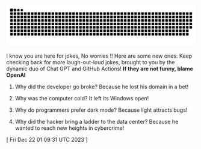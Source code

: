 <picture>
  <source media="(prefers-color-scheme: dark)" srcset="https://raw.githubusercontent.com/platane/platane/output/github-contribution-grid-snake-dark.svg">
  <source media="(prefers-color-scheme: light)" srcset="https://raw.githubusercontent.com/platane/platane/output/github-contribution-grid-snake.svg">
  <img alt="github contribution grid snake animation" src="https://raw.githubusercontent.com/platane/platane/output/github-contribution-grid-snake.svg">
</picture>


I know you are here for jokes, No worries !!
Here are some new ones. Keep checking back for more laugh-out-loud jokes, brought to you by the dynamic duo of Chat GPT and GitHub Actions! __If they are not funny, blame OpenAI__
 
1. Why did the developer go broke? Because he lost his domain in a bet!

2. Why was the computer cold? It left its Windows open!

3. Why do programmers prefer dark mode? Because light attracts bugs!

4. Why did the hacker bring a ladder to the data center? Because he wanted to reach new heights in cybercrime!
 
[ 
Fri Dec 22 01:09:31 UTC 2023
 ]
